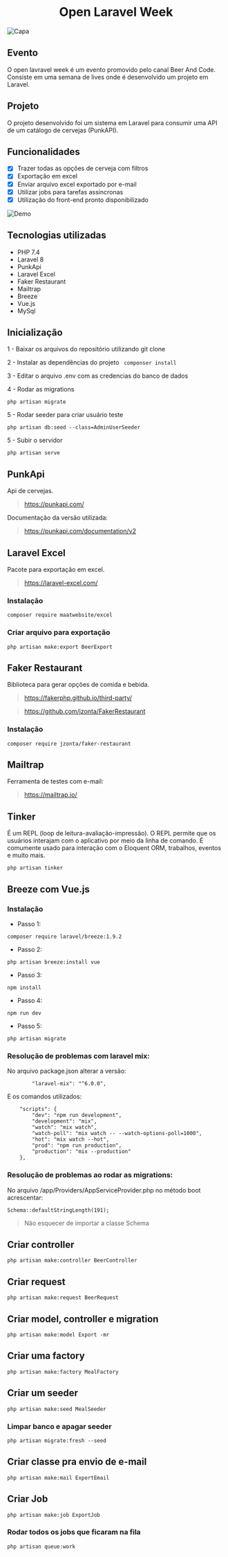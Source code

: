 <div align="center">
  <h1>Open Laravel Week</h1>
</div>

![Capa](https://github.com/DaniPoletto/open-laravel-week/blob/main/capa.png)

## Evento
O open lavravel week é um evento promovido pelo canal Beer And Code. Consiste em uma semana de lives onde é desenvolvido um projeto em Laravel.

## Projeto
O projeto desenvolvido foi um sistema em Laravel para consumir uma API de um catálogo de cervejas (PunkAPI).

## Funcionalidades
- [X] Trazer todas as opções de cerveja com filtros
- [X] Exportação em excel
- [X] Enviar arquivo excel exportado por e-mail
- [X] Utilizar jobs para tarefas assincronas
- [X] Utilização do front-end pronto disponibilizado

![Demo](https://github.com/DaniPoletto/open-laravel-week/blob/main/demo.gif)

## Tecnologias utilizadas
- PHP 7.4
- Laravel 8
- PunkApi
- Laravel Excel
- Faker Restaurant
- Mailtrap
- Breeze
- Vue.js
- MySql

## Inicialização
1 - Baixar os arquivos do repositório utilizando git clone

2 - Instalar as dependências do projeto
``` componser install```

3 - Editar o arquivo .env com as credencias do banco de dados

4 - Rodar as migrations
```
php artisan migrate
```

5 - Rodar seeder para criar usuário teste
```
php artisan db:seed --class=AdminUserSeeder
```

5 - Subir o servidor
``` 
php artisan serve
```

## PunkApi
Api de cervejas.

> https://punkapi.com/

Documentação da versão utilizada:
> https://punkapi.com/documentation/v2

## Laravel Excel
Pacote para exportação em excel.
> https://laravel-excel.com/

### Instalação
```
composer require maatwebsite/excel
```

### Criar arquivo para exportação
```
php artisan make:export BeerExport
```

## Faker Restaurant

Biblioteca para gerar opções de comida e bebida.

> https://fakerphp.github.io/third-party/

> https://github.com/jzonta/FakerRestaurant

### Instalação
```
composer require jzonta/faker-restaurant
```

## Mailtrap
Ferramenta de testes com e-mail:
> https://mailtrap.io/

## Tinker 
É um REPL (loop de leitura-avaliação-impressão). O REPL permite que os usuários interajam com o aplicativo por meio da linha de comando. É comumente usado para interação com o Eloquent ORM, trabalhos, eventos e muito mais.

```
php artisan tinker
```

## Breeze com Vue.js
### Instalação
- Passo 1:
```
composer require laravel/breeze:1.9.2
```

- Passo 2: 
```
php artisan breeze:install vue
```

- Passo 3:
```
npm install
```

- Passo 4:
```
npm run dev
```

- Passo 5:
```
php artisan migrate
```

### Resolução de problemas com laravel mix:
No arquivo package.json alterar a versão:

```
        "laravel-mix": "^6.0.0",
```

E os comandos utilizados:
```
    "scripts": {
        "dev": "npm run development",
        "development": "mix",
        "watch": "mix watch",
        "watch-poll": "mix watch -- --watch-options-poll=1000",
        "hot": "mix watch --hot",
        "prod": "npm run production",
        "production": "mix --production"
    },
```

### Resolução de problemas ao rodar as migrations:
No arquivo /app/Providers/AppServiceProvider.php no método boot acrescentar:

```
Schema::defaultStringLength(191);
```

> Não esquecer de importar a classe Schema


## Criar controller
```
php artisan make:controller BeerController
```

## Criar request
```
php artisan make:request BeerRequest
```

## Criar model, controller e migration
```
php artisan make:model Export -mr
```

## Criar uma factory
```
php artisan make:factory MealFactory
```

## Criar um seeder
```
php artisan make:seed MealSeeder
```

### Limpar banco e apagar seeder
```
php artisan migrate:fresh --seed
```

## Criar classe pra envio de e-mail
```
php artisan make:mail ExportEmail
```

## Criar Job
```
php artisan make:job ExportJob
```

### Rodar todos os jobs que ficaram na fila
```
php artisan queue:work
```













